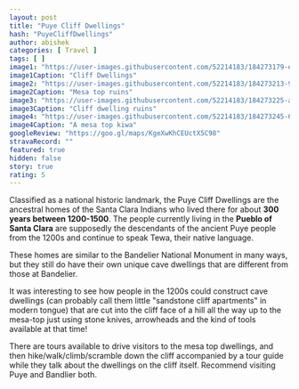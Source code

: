 ```yaml
---
layout: post
title: "Puye Cliff Dwellings"
hash: "PuyeCliffDwellings"
author: abishek
categories: [ Travel ]
tags: [ ]
image1: "https://user-images.githubusercontent.com/52214183/184273179-e90ba7c2-a7a2-4c54-9d74-a56d41d5a996.jpg"
image1Caption: "Cliff Dwellings"
image2: "https://user-images.githubusercontent.com/52214183/184273213-91107229-db36-4712-8b34-072d2dbcddd7.jpg"
image2Caption: "Mesa top ruins"
image3: "https://user-images.githubusercontent.com/52214183/184273225-aa2a65d0-567f-4a80-ab2c-a0846d46fe07.jpg"
image3Caption: "Cliff dwelling ruins"
image4: "https://user-images.githubusercontent.com/52214183/184273245-6f2ad057-04e1-4872-bf93-38512845833a.jpg"
image4Caption: "A mesa top kiwa"
googleReview: "https://goo.gl/maps/KgeXwKhCEUctX5C98"
stravaRecord: ""
featured: true
hidden: false
story: true
rating: 5
---
```


Classified as a national historic landmark, the Puye Cliff Dwellings are the ancestral homes of the Santa Clara Indians who lived there for about **300 years between 1200-1500**. The people currently living in the **Pueblo of Santa Clara** are supposedly the descendants of the ancient Puye people from the 1200s and continue to speak Tewa, their native language.

These homes are similar to the Bandelier National Monument in many ways, but they still do have their own unique cave dwellings that are different from those at Bandelier.

It was interesting to see how people in the 1200s could construct cave dwellings (can probably call them little "sandstone cliff apartments" in modern tongue) that are cut into the cliff face of a hill all the way up to the mesa-top just using stone knives, arrowheads and the kind of tools available at that time!

There are tours available to drive visitors to the mesa top dwellings, and then hike/walk/climb/scramble down the cliff accompanied by a tour guide while they talk about the dwellings on the cliff itself. Recommend visiting Puye and Bandlier both.
